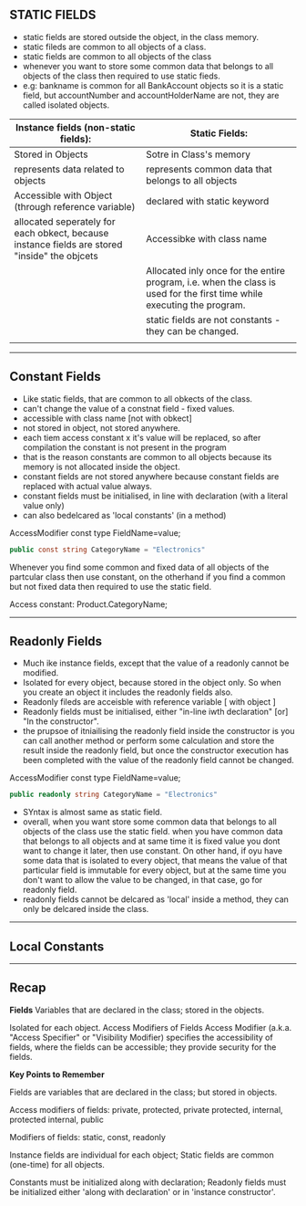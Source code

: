 ## STATIC FIELDS

- static fields are stored outside the object, in the class memory. 
- static fileds are common to all objects of a class.
- static fields are common to all objects of the class
- whenever you want to store some common data that belongs to all objects of the class then required to use static fieds. 
- e.g: bankname is common for all BankAccount objects so it is a static field, but accountNumber and accountHolderName are not, they are called isolated objects.


|     Instance fields (non-static fields):                                                                     |     Static Fields:                                                                                                                     |
|--------------------------------------------------------------------------------------------------------------|----------------------------------------------------------------------------------------------------------------------------------------|
|     Stored in Objects                                                                                        |     Sotre in Class's memory                                                                                                            |
|     represents data related to objects                                                                       |     represents common data that belongs to all   objects                                                                               |
|     Accessible with Object (through reference   variable)                                                    |     declared with static keyword                                                                                                       |
|     allocated seperately for each obkect,   because instance fields are stored "inside" the objcets          |     Accessibke with class name                                                                                                         |
|                                                                                                              |     Allocated inly once for the entire program,   i.e. when the class is used for the first time while executing the program.          |
|                                                                                                              |     static fields are not constants - they can   be changed.                                                                           |
|                                                                                                              |                                                                                                                                        |

---
## Constant Fields

- Like static fields, that are common to all obkects of the class.
- can't change the value of a constnat field - fixed values.
- accessible with class name [not with obkect]
- not stored in object, not stored anywhere. 
- each tiem access constant x it's value will be replaced, so after compilation the constant is not present in the program
- that is the reason constants are common to all objects because its memory is not allocated inside the object. 
- constant fields are not stored anywhere because constant fields are replaced with actual value always. 
- constant fields must be initialised, in line with declaration (with a literal value only)
- can also bedelcared as 'local constants' (in a method)

AccessModifier const type FieldName=value;

```csharp
public const string CategoryName = "Electronics"
```

Whenever you find some common and fixed data of all objects of the partcular class then use constant, on the otherhand if you find a common but not fixed data then required to use the static field. 

Access constant: Product.CategoryName;

---
## Readonly Fields

- Much ike instance fields, except that the value of a readonly cannot be modified. 
- Isolated for every object, because stored in the object only. So when you create an object it includes the readonly fields also. 
- Readonly fileds are acceisble with reference variable [ with object ]
- Readonly fields must be initialised, either "in-line iwth declaration" [or] "In the constructor".
- the prupsoe of itniailising the readonly field inside the constructor is you can call another method or perform some calculation and store the result inside the readonly field, but once the constructor execution has been completed with the value of the readonly field cannot be changed. 

AccessModifier const type FieldName=value;

```csharp
public readonly string CategoryName = "Electronics"
```

- SYntax is almost same as static field.
- overall, when you want store some common data that belongs to all objects of the class use the static field. when you have common data that belongs to all objects and at same time it is fixed value you dont want to change it later, then use constant. On other hand, if oyu have some data that is isolated to every object, that means the value of that particular field is immutable for every object, but at the same time you don't want to allow the value to be changed, in that case, go for readonly field. 
- readonly fields cannot be delcared as 'local' inside a method, they can only be delcared inside the class. 

---
## Local Constants

---
## Recap
**Fields**
Variables that are declared in the class; stored in the objects.

Isolated for each object.
Access Modifiers of Fields
Access Modifier (a.k.a. "Access Specifier" or "Visibility Modifier) specifies the accessibility of fields, where the fields can be accessible; they provide security for the fields.

**Key Points to Remember**

Fields are variables that are declared in the class; but stored in objects.

Access modifiers of fields: private, protected, private protected, internal, protected internal, public

Modifiers of fields: static, const, readonly

Instance fields are individual for each object; Static fields are common (one-time) for all objects.

Constants must be initialized along with declaration; Readonly fields must be initialized either 'along with declaration' or in 'instance constructor'.
